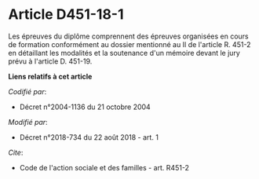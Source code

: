 # Article D451-18-1

Les épreuves du diplôme comprennent des épreuves organisées en cours de formation conformément au dossier mentionné au II de
l'article R. 451-2 en détaillant les modalités et la soutenance d'un mémoire devant le jury prévu à l'article D. 451-19.

**Liens relatifs à cet article**

_Codifié par_:

  - Décret n°2004-1136 du 21 octobre 2004

_Modifié par_:

  - Décret n°2018-734 du 22 août 2018 - art. 1

_Cite_:

  - Code de l'action sociale et des familles - art. R451-2
